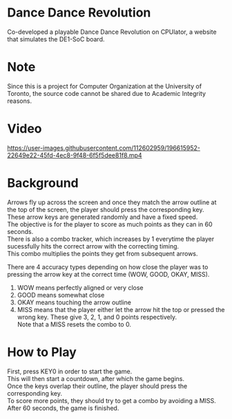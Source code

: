 # Dance Dance Revolution
Co-developed a playable Dance Dance Revolution on CPUlator, a website that simulates the DE1-SoC board.

# Note
Since this is a project for Computer Organization at the University of Toronto, the source code cannot be shared due to Academic Integrity reasons.

# Video
https://user-images.githubusercontent.com/112602959/196615952-22649e22-45fd-4ec8-9f48-6f5f5dee81f8.mp4

# Background
Arrows fly up across the screen and once they match the arrow outline at the top of the screen, the player should press the corresponding key.<br/>
These arrow keys are generated randomly and have a fixed speed.<br/>
The objective is for the player to score as much points as they can in 60 seconds.<br/>
There is also a combo tracker, which increases by 1 everytime the player sucessfully hits the correct arrow with the correcting timing.<br/>
This combo multiplies the points they get from subsequent arrows.<br/>

There are 4 accuracy types depending on how close the player was to pressing the arrow key at the correct time (WOW, GOOD, OKAY, MISS).<br/>
1. WOW means perfectly aligned or very close
2. GOOD means somewhat close
3. OKAY means touching the arrow outline
4. MISS means that the player either let the arrow hit the top or pressed the wrong key.
These give 3, 2, 1, and 0 points respectively.<br/>
Note that a MISS resets the combo to 0.

# How to Play
First, press KEY0 in order to start the game.<br/>
This will then start a countdown, after which the game begins.<br/>
Once the keys overlap their outline, the player should press the corresponding key.<br/>
To score more points, they should try to get a combo by avoiding a MISS.<br/>
After 60 seconds, the game is finished.

